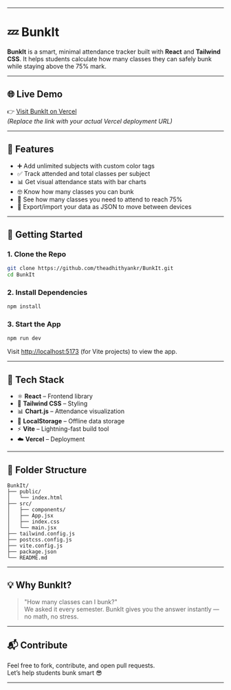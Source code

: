 
---

# 💤 BunkIt

**BunkIt** is a smart, minimal attendance tracker built with **React** and **Tailwind CSS**. It helps students calculate how many classes they can safely bunk while staying above the 75% mark.

---

## 🌐 Live Demo

👉 [Visit BunkIt on Vercel](https://bunkit.vercel.app)  
*(Replace the link with your actual Vercel deployment URL)*

---

## 🎯 Features

- ➕ Add unlimited subjects with custom color tags  
- ✅ Track attended and total classes per subject  
- 📊 Get visual attendance stats with bar charts  
- 🤓 Know how many classes you can bunk  
- 🛑 See how many classes you need to attend to reach 75%  
- 💾 Export/import your data as JSON to move between devices

---

## 🚀 Getting Started

### 1. Clone the Repo

```bash
git clone https://github.com/theadhithyankr/BunkIt.git
cd BunkIt
```

### 2. Install Dependencies

```bash
npm install
```

### 3. Start the App

```bash
npm run dev
```

Visit [http://localhost:5173](http://localhost:5173) (for Vite projects) to view the app.

---

## 🧠 Tech Stack

- ⚛️ **React** – Frontend library  
- 💨 **Tailwind CSS** – Styling  
- 📊 **Chart.js** – Attendance visualization  
- 🧠 **LocalStorage** – Offline data storage  
- ⚡ **Vite** – Lightning-fast build tool  
- ☁️ **Vercel** – Deployment

---

## 📁 Folder Structure

```
BunkIt/
├── public/
│   └── index.html
├── src/
│   ├── components/
│   ├── App.jsx
│   ├── index.css
│   └── main.jsx
├── tailwind.config.js
├── postcss.config.js
├── vite.config.js
├── package.json
└── README.md
```

---

## 💡 Why BunkIt?

> "How many classes can I bunk?"  
We asked it every semester. BunkIt gives you the answer instantly — no math, no stress.

---

## 📬 Contribute

Feel free to fork, contribute, and open pull requests.  
Let’s help students bunk smart 😎

---

